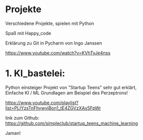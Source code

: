 # Projekte
Verschiedene Projekte, spielen mit Python

Spaß mit Happy_code

Erklärung zu Git in Pycharm von Ingo Janssen

https://www.youtube.com/watch?v=KVhTyJe4nss

# 1. KI_bastelei:
<p>Python einsteiger Projekt von "Startup Teens" sehr gut erklärt, <br>
Einfache KI / ML Grundlagen am Beispiel des Perzeptrons! </p>

https://www.youtube.com/playlist?list=PLIYzsTnFhywyjBon1_tE4ZGVzXAx5FpWr

link zum Github: https://github.com/simpleclub/startup_teens_machine_learning

Jaman!
